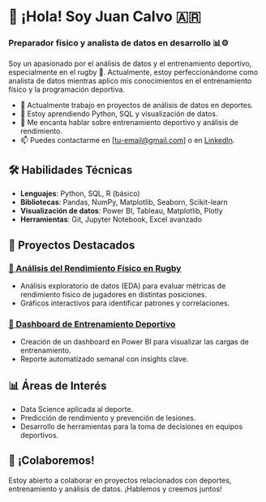 # 👋 ¡Hola! Soy Juan Calvo 🇦🇷
### Preparador físico y analista de datos en desarrollo 📊⚙️

Soy un apasionado por el análisis de datos y el entrenamiento deportivo, especialmente en el rugby 🏉. Actualmente, estoy perfeccionándome como analista de datos mientras aplico mis conocimientos en el entrenamiento físico y la programación deportiva.

- 🔭 Actualmente trabajo en proyectos de análisis de datos en deportes.
- 🌱 Estoy aprendiendo Python, SQL y visualización de datos.
- 💬 Me encanta hablar sobre entrenamiento deportivo y análisis de rendimiento.
- 📫 Puedes contactarme en [tu-email@gmail.com] o en [LinkedIn](https://www.linkedin.com/in/tuperfil/).

## 🛠️ Habilidades Técnicas
- **Lenguajes**: Python, SQL, R (básico)
- **Bibliotecas**: Pandas, NumPy, Matplotlib, Seaborn, Scikit-learn
- **Visualización de datos**: Power BI, Tableau, Matplotlib, Plotly
- **Herramientas**: Git, Jupyter Notebook, Excel avanzado

## 🚀 Proyectos Destacados
### [🔗 Análisis del Rendimiento Físico en Rugby](https://github.com/tuusuario/proyecto1)
- Análisis exploratorio de datos (EDA) para evaluar métricas de rendimiento físico de jugadores en distintas posiciones.
- Gráficos interactivos para identificar patrones y correlaciones.

### [🔗 Dashboard de Entrenamiento Deportivo](https://github.com/tuusuario/proyecto2)
- Creación de un dashboard en Power BI para visualizar las cargas de entrenamiento.
- Reporte automatizado semanal con insights clave.

## 📊 Áreas de Interés
- Data Science aplicada al deporte.
- Predicción de rendimiento y prevención de lesiones.
- Desarrollo de herramientas para la toma de decisiones en equipos deportivos.

## 🤝 ¡Colaboremos!
Estoy abierto a colaborar en proyectos relacionados con deportes, entrenamiento y análisis de datos. ¡Hablemos y creemos juntos!
